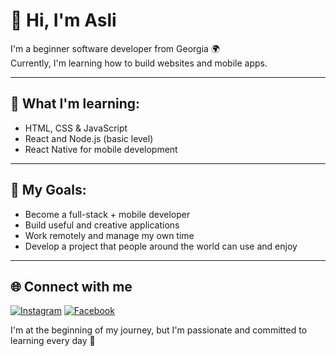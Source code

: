 # 👋 Hi, I'm Asli

I'm a beginner software developer from Georgia 🌍  
Currently, I'm learning how to build websites and mobile apps.

---

## 🔧 What I'm learning:
- HTML, CSS & JavaScript  
- React and Node.js (basic level)  
- React Native for mobile development

---

## 🎯 My Goals:
- Become a full-stack + mobile developer  
- Build useful and creative applications  
- Work remotely and manage my own time  
- Develop a project that people around the world can use and enjoy

---

## 🌐 Connect with me

[![Instagram](https://img.shields.io/badge/Instagram-@guuseinovy-E4405F?style=flat&logo=instagram&logoColor=white)](https://www.instagram.com/guuseinovy)
[![Facebook](https://img.shields.io/badge/Facebook-@guuseinov-1877F2?style=flat&logo=facebook&logoColor=white)](https://www.facebook.com/share/1A4q5vBWLr)


I'm at the beginning of my journey, but I'm passionate and committed to learning every day 🚀
